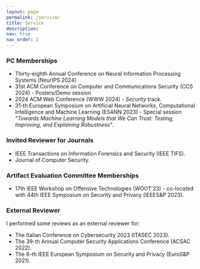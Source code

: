 ```yaml
---
layout: page
permalink: /service/
title: Service
description:
nav: true
nav_order: 2
---
```


### PC Memberships

- Thirty-eighth Annual Conference on Neural Information Processing Systems (NeurIPS 2024)
- 31st ACM Conference on Computer and Communications Security (CCS 2024) - Posters/Demo session
- 2024 ACM Web Conference (WWW 2024) - *Security* track.
- 31-th European Symposium on Artificial Neural Networks, Computational Intelligence and Machine Learning (ESANN 2023) - Special session *"Towards Machine Learning Models that We Can Trust: Testing, Improving, and Explaining Robustness"*.

### Invited Reviewer for Journals

- IEEE Transactions on Information Forensics and Security (IEEE TIFS).
- Journal of Computer Security.

### Artifact Evaluation Committee Memberships

- 17th IEEE Workshop on Offensive Technologies (WOOT'23) - co-located with 44th IEEE Symposium on
Security and Privacy (IEEES&P 2023).

### External Reviewer

I performed some reviews as an external reviewer for:

- The Italian Conference on Cybersecurity 2023 (ITASEC 2023).
- The 39-th Annual Computer Security Applications Conference (ACSAC 2022).
- The 6-th IEEE European Symposium on Security and Privacy (EuroS&P 2021).
